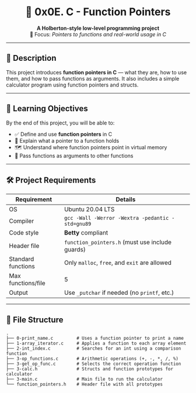 <h1 align="center">🧠 0x0E. C - Function Pointers</h1>

<p align="center">
  <b>A Holberton-style low-level programming project</b> <br>
  📌 Focus: <i>Pointers to functions and real-world usage in C</i>
</p>

---

## 📖 Description

This project introduces **function pointers in C** — what they are, how to use them, and how to pass functions as arguments. It also includes a simple calculator program using function pointers and structs.

---

## 🎯 Learning Objectives

By the end of this project, you will be able to:

- ✅ Define and use **function pointers** in C
- 🧠 Explain what a pointer to a function holds
- 🗺️ Understand where function pointers point in virtual memory
- 🔁 Pass functions as arguments to other functions

---

## 🛠️ Project Requirements

| Requirement           | Details |
|-----------------------|---------|
| OS                    | Ubuntu 20.04 LTS |
| Compiler              | `gcc -Wall -Werror -Wextra -pedantic -std=gnu89` |
| Code style            | **Betty** compliant |
| Header file           | `function_pointers.h` (must use include guards) |
| Standard functions    | Only `malloc`, `free`, and `exit` are allowed |
| Max functions/file    | 5 |
| Output                | Use `_putchar` if needed (no `printf`, etc.) |

---

## 📂 File Structure

```text
.
├── 0-print_name.c         # Uses a function pointer to print a name
├── 1-array_iterator.c     # Applies a function to each array element
├── 2-int_index.c          # Searches for an int using a comparison function
├── 3-op_functions.c       # Arithmetic operations (+, -, *, /, %)
├── 3-get_op_func.c        # Selects the correct operation function
├── 3-calc.h               # Structs and function prototypes for calculator
├── 3-main.c               # Main file to run the calculator
└── function_pointers.h    # Header file with all prototypes


